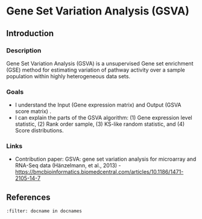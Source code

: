 # Gene Set Variation Analysis (GSVA)

## Introduction

### Description
Gene Set Variation Analysis (GSVA) is a unsupervised Gene set enrichment (GSE) method for estimating variation of pathway activity over a sample population within highly heterogeneous data sets.

### Goals
* I understand the Input (Gene expression matrix) and Output (GSVA score matrix) .
* I can explain the parts of the GSVA algorithm: (1) Gene expression level statistic, (2) Rank order sample, (3) KS-like random statistic, and (4) Score distributions. 

### Links
* Contribution paper: GSVA: gene set variation analysis for microarray and RNA-Seq data (Hänzelmann, et al., 2013) - https://bmcbioinformatics.biomedcentral.com/articles/10.1186/1471-2105-14-7


## References
```{bibliography}
:filter: docname in docnames
```
